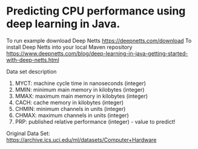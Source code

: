 # Predicting CPU performance using deep learning in Java.

To run example download Deep Netts https://deepnetts.com/download
To install Deep Netts into your local Maven repository https://www.deepnetts.com/blog/deep-learning-in-java-getting-started-with-deep-netts.html
 
Data set description
 
1. MYCT: machine cycle time in nanoseconds (integer)
2. MMIN: minimum main memory in kilobytes (integer)
3. MMAX: maximum main memory in kilobytes (integer)
4. CACH: cache memory in kilobytes (integer)
5. CHMIN: minimum channels in units (integer)
6. CHMAX: maximum channels in units (integer)
7. PRP: published relative performance (integer)  - value to predict!
 
Original Data Set: https://archive.ics.uci.edu/ml/datasets/Computer+Hardware
